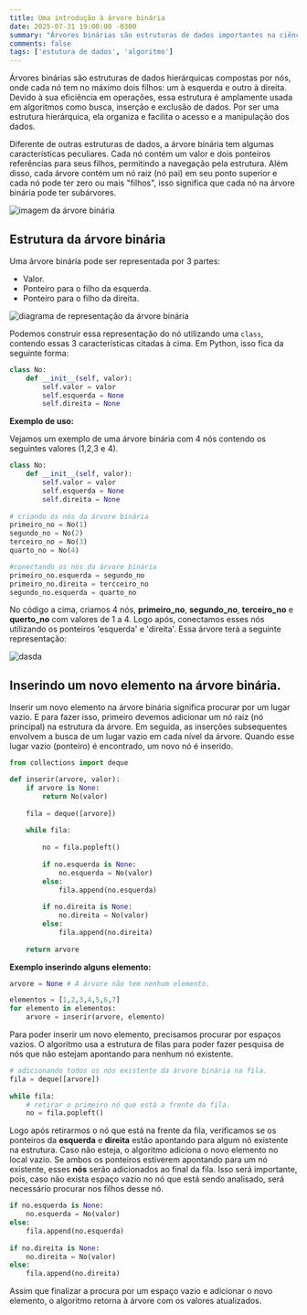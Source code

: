 ```yaml
---
title: Uma introdução à árvore binária
date: 2025-07-31 19:00:00 -0300
summary: "Árvores binárias são estruturas de dados importantes na ciência da computação e podem ser usadas para resolver muitos problemas na programação. Nesse post, vamos falar um pouco sobre essa estrutura incrível..."
comments: false
tags: ['estutura de dados', 'algoritmo']
---
```



Árvores binárias são estruturas de dados hierárquicas compostas por nós, onde cada nó tem no máximo dois filhos: um à esquerda e outro à direita. Devido à sua eficiência em operações, essa estrutura é amplamente usada em algoritmos como busca, inserção e exclusão de dados. Por ser uma estrutura hierárquica, ela organiza e facilita o acesso e a manipulação dos dados.

Diferente de outras estruturas de dados, a árvore binária tem algumas características peculiares. Cada nó contém um valor e dois ponteiros referências para seus filhos, permitindo a navegação pela estrutura. Além disso, cada árvore contém um nó raiz (nó pai) em seu ponto superior e cada nó pode ter zero ou mais "filhos", isso significa que cada nó na árvore binária pode ter subárvores.

![imagem da árvore binária](/media/arvore-binaria/binary_tree.png)


## Estrutura da árvore binária

Uma árvore binária pode ser representada por 3 partes:

- Valor.
- Ponteiro para o filho da esquerda.
- Ponteiro para o filho da direita.

![diagrama de representação da árvore binária](/media/arvore-binaria/diagrama-representacao-arvore-binaria.png)

Podemos construir essa representação do nó utilizando uma `class`, contendo essas 3 características citadas à cima. Em Python, isso fica da seguinte forma:

```python
class No:
	def __init__(self, valor):
		self.valor = valor
		self.esquerda = None
		self.direita = None
```
**Exemplo de uso:**

Vejamos um exemplo de uma árvore binária com 4 nós contendo os seguintes valores (1,2,3 e 4).

```python
class No:
	def __init__(self, valor):
		self.valor = valor
		self.esquerda = None
		self.direita = None
		
# criando os nós da árvore binária
primeiro_no = No(1)
segundo_no = No(2)
terceiro_no = No(3)
quarto_no = No(4)

#conectando os nós da árvore binária
primeiro_no.esquerda = segundo_no
primeiro_no.direita = tercceiro_no
segundo_no.esquerda = quarto_no
```

No código a cima, criamos 4 nós, **primeiro_no**, **segundo_no**, **terceiro_no** e **querto_no** com valores de 1 a 4. Logo após, conectamos esses nós utilizando os ponteiros 'esquerda' e 'direita'. Essa árvore terá a seguinte representação:

![dasda](/media/arvore-binaria/binary_tree_example_01.png)


## Inserindo um novo elemento na árvore binária.

Inserir um novo elemento na árvore binária significa procurar por um lugar vazio. E para fazer isso, primeiro devemos adicionar um nó raiz (nó principal) na estrutura da árvore. Em seguida, as inserções subsequentes envolvem a busca de um lugar vazio em cada nível da árvore. Quando esse lugar vazio (ponteiro) é encontrado, um novo nó é inserido. 

```Python
from collections import deque

def inserir(arvore, valor):
	if arvore is None:
		return No(valor)
	
	fila = deque([arvore])
	
	while fila:
		
		no = fila.popleft()
		
		if no.esquerda is None:
			no.esquerda = No(valor)
		else:
			fila.append(no.esquerda)
			
		if no.direita is None:
			no.direita = No(valor)
		else:
			fila.append(no.direita)
	
	return arvore
```

**Exemplo inserindo alguns elemento:**
```Python
arvore = None # A árvore não tem nenhum elemento.

elementos = [1,2,3,4,5,6,7]
for elemento in elementos:
	arvore = inserir(arvore, elemento)
```

Para poder inserir um novo elemento, precisamos procurar por espaços vazios. O algoritmo usa a estrutura de filas para poder fazer pesquisa de nós que não estejam apontando para nenhum nó existente.

```Python
# adicionando todos os nós existente da árvore binária na fila. 
fila = deque([arvore])
 	
while fila:
	# retirar o primeiro nó que está a frente da fila.
	no = fila.popleft()
```

Logo após retirarmos o nó que está na frente da fila, verificamos se os ponteiros da **esquerda** e **direita** estão apontando para algum nó existente na estrutura. Caso não esteja, o algoritmo adiciona o novo elemento no local vazio. Se ambos os ponteiros estiverem apontando para um nó existente, esses **nós** serão adicionados ao final da fila. Isso será importante, pois, caso não exista espaço vazio no nó que está sendo analisado, será necessário procurar nos filhos desse nó.

```Python
if no.esquerda is None:
	no.esquerda = No(valor)
else:
	fila.append(no.esquerda)
			
if no.direita is None:
	no.direita = No(valor)
else:
	fila.append(no.direita)
```

Assim que finalizar a procura por um espaço vazio e adicionar o novo elemento, o algoritmo retorna à árvore com os valores atualizados.
